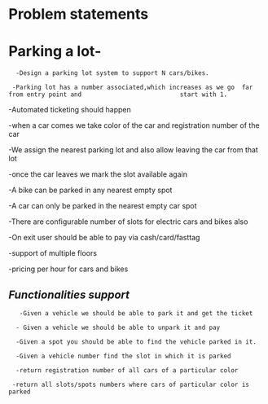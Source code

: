 # Problem statements

# **Parking a lot-**

      -Design a parking lot system to support N cars/bikes.

     -Parking lot has a number associated,which increases as we go  far from entry point and                           start with 1.  

-Automated ticketing should happen

-when a car comes we take color of the car and registration number of the car

-We assign the nearest parking lot and also allow leaving the car from that lot

-once the car leaves we mark the slot available again

-A bike can be parked in any nearest empty spot

-A car can only be parked in the nearest empty car spot

-There are configurable number of slots  for electric cars and bikes also

-On exit user should be able to pay via cash/card/fasttag

-support of multiple floors

-pricing per hour for cars and bikes

## ***Functionalities support***

       -Given a vehicle we should be able to park it and get the ticket

      - Given a vehicle we should be able to unpark it and pay

      -Given a spot you should be able to find the vehicle parked in it.

      -Given a vehicle number find the slot in which it is parked

      -return registration number of all cars of a particular color

     -return all slots/spots numbers where cars of particular color is parked